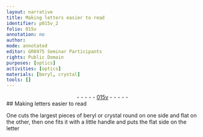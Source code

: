 ```yaml
---
layout: narrative
title: Making letters easier to read
identifier: p015v_2
folio: 015v
annotation: no
author:
mode: annotated
editor: GR8975 Seminar Participants
rights: Public Domain
purposes: [optics]
activities: [optics]
materials: [beryl, crystal]
tools: []
---
```


 <div class="folio" align="center">- - - - - <a href="http://gallica.bnf.fr/ark:/12148/btv1b10500001g/f36.item" target="_blank">015v</a> - - - - - </div>  <span class="activity"></span> 
## Making letters easier to read

 
One cuts the largest pieces of <span class="material">beryl</span> or <span class="material">crystal</span> round on one side and flat on the other, then one fits it with a little handle and puts the flat side on the letter
 